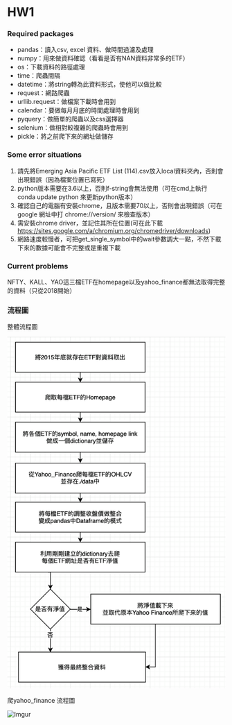 # HW1
### Required packages
* pandas：讀入csv, excel 資料、做時間過濾及處理
* numpy：用來做資料確認（看看是否有NAN資料非常多的ETF）
* os：下載資料的路徑處理 
* time：爬蟲間隔 
* datetime：將string轉為此資料形式，使他可以做比較
* request：網路爬蟲 
* urllib.request：做檔案下載時會用到 
* calendar：要做每月月底的時間處理時會用到
* pyquery：做簡單的爬蟲以及css選擇器
* selenium：做相對較複雜的爬蟲時會用到
* pickle：將之前爬下來的網址做儲存

### Some error situations
1. 請先將Emerging Asia Pacific ETF List (114).csv放入local資料夾內，否則會出現錯誤（因為檔案位置已寫死）
2. python版本需要在3.6以上，否則f-string會無法使用（可在cmd上執行 conda update python 來更新python版本）
3. 確認自己的電腦有安裝chrome，且版本需要70以上，否則會出現錯誤（可在google 網址中打 chrome://version/  來檢查版本）
4. 需安裝chrome driver，並記住其所在位置(可在此下載 https://sites.google.com/a/chromium.org/chromedriver/downloads)
5. 網路速度較慢者，可把get_single_symbol中的wait參數調大一點，不然下載下來的數據可能會不完整或是重複下載

### Current problems
NFTY、KALL、YAO這三檔ETF在homepage以及yahoo_finance都無法取得完整的資料（只從2018開始）

### 流程圖
整體流程圖

![Imgur](https://github.com/Sasascha/homework1/blob/master/%E6%B5%81%E7%A8%8B%E5%9C%96.png)


爬yahoo_finance 流程圖

![Imgur](https://i.imgur.com/SIaVFTC.png)
